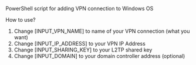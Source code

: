 PowerShell script for adding VPN connection to Windows OS

How to use?

1. Change [INPUT_VPN_NAME] to name of your VPN connection (what you want)
2. Change [INPUT_IP_ADDRESS] to your VPN IP Address
3. Change [INPUT_SHARING_KEY] to your L2TP shared key
4. Change [INPUT_DOMAIN] to your domain controller address (optional)
